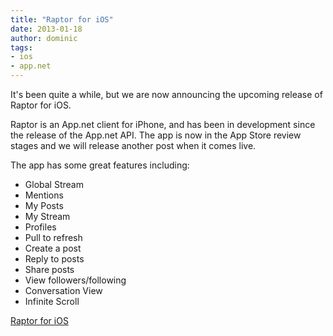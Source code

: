 ```yaml
---
title: "Raptor for iOS"
date: 2013-01-18
author: dominic
tags:
- ios
- app.net
---
```


It's been quite a while, but we are now announcing the upcoming release of Raptor for iOS.

Raptor is an App.net client for iPhone, and has been in development since the release of the App.net API. The app is now in the App Store review stages and we will release another post when it comes live.

The app has some great features including:

- Global Stream
- Mentions
- My Posts
- My Stream
- Profiles
- Pull to refresh
- Create a post
- Reply to posts
- Share posts
- View followers/following
- Conversation View
- Infinite Scroll

[Raptor for iOS](http://terracoding.com/raptor)
